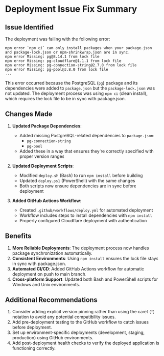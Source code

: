 # Deployment Issue Fix Summary

## Issue Identified

The deployment was failing with the following error:

```
npm error `npm ci` can only install packages when your package.json and package-lock.json or npm-shrinkwrap.json are in sync.
npm error Missing: pg@8.14.1 from lock file
npm error Missing: pg-cloudflare@1.1.1 from lock file
npm error Missing: pg-connection-string@2.7.0 from lock file
npm error Missing: pg-pool@3.8.0 from lock file
...
```

This error occurred because the PostgreSQL (`pg`) package and its dependencies were added to `package.json` but the `package-lock.json` was not updated. The deployment process was using `npm ci` (clean install), which requires the lock file to be in sync with package.json.

## Changes Made

1. **Updated Package Dependencies**:
   - Added missing PostgreSQL-related dependencies to `package.json`:
     - `pg-connection-string`
     - `pg-pool`
   - Added these in a way that ensures they're correctly specified with proper version ranges

2. **Updated Deployment Scripts**:
   - Modified `deploy.sh` (Bash) to run `npm install` before building
   - Updated `deploy.ps1` (PowerShell) with the same changes
   - Both scripts now ensure dependencies are in sync before deployment

3. **Added GitHub Actions Workflow**:
   - Created `.github/workflows/deploy.yml` for automated deployment
   - Workflow includes steps to install dependencies with `npm install`
   - Properly configured Cloudflare deployment with authentication

## Benefits

1. **More Reliable Deployments**: The deployment process now handles package synchronization automatically.
2. **Consistent Environments**: Using `npm install` ensures the lock file stays in sync with package.json.
3. **Automated CI/CD**: Added GitHub Actions workflow for automatic deployment on push to main branch.
4. **Cross-platform Support**: Updated both Bash and PowerShell scripts for Windows and Unix environments.

## Additional Recommendations

1. Consider adding explicit version pinning rather than using the caret (`^`) notation to avoid any potential compatibility issues.
2. Add pre-deployment testing to the GitHub workflow to catch issues before deployment.
3. Set up environment-specific deployments (development, staging, production) using GitHub environments.
4. Add post-deployment health checks to verify the deployed application is functioning correctly. 